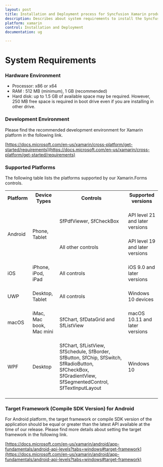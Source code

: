 ```yaml
---
layout: post
title: Installation and Deployment process for Syncfusion Xamarin products
description: Describes about system requirements to install the Syncfusion Xamarin Components and list of supported platforms. 
platform: xamarin
control: Installation and Deployment
documentation: ug

---
```


# System Requirements

### Hardware Environment

* Processor: x86 or x64
* RAM : 512 MB (minimum), 1 GB (recommended)
* Hard disk: up to 1.5 GB of available space may be required. However, 250 MB free space is required in boot drive even if you are installing in other drive.

### Development Environment
Please find the recommended development environment for Xamarin platform in the following link. 

[https://docs.microsoft.com/en-us/xamarin/cross-platform/get-started/requirements](https://docs.microsoft.com/en-us/xamarin/cross-platform/get-started/requirements)

### Supported Platforms

The following table lists the platforms supported by our Xamarin.Forms controls.

<table>
    <tr>
        <th>Platform<br/>
            <br/></th>        
        <th>
          Device Types
            <br/>
            <br/>
        </th>
          <th>
            Controls
            <br/>
            <br/>
        </th>
        <th>
            Supported versions
            <br/>
            <br/>
        </th>
    </tr>
    <tr>
        <td rowspan="2">
            Android
            <br/>
            <br/>
        </td>
        <td rowspan="2">
        Phone, Tablet
        <br/>
        <br/>
        </td>
        <td>
            SfPdfViewer, SfCheckBox
            <br/>
            <br/>
        </td>
         <td>
            API level 21 and later versions
            <br/>
            <br/>
        </td>
    </tr>
     <tr>
        <td>
            All other controls 
            <br/>
            <br/>
        </td>
         <td>
            API level 19 and later versions
            <br/>
            <br/>
        </td>
    </tr>
    <tr>
        <td>
            iOS
            <br/>
            <br/>
        </td>
        <td>
            iPhone, iPod, iPad
            <br/>
            <br/>
        </td>
          <td>
            All controls 
            <br/>
            <br/>
        </td>
        <td>
            iOS 9.0 and later versions
            <br/>
            <br/>
        </td>
    </tr>
    <tr>
        <td>
            UWP
            <br/>
            <br/>
        </td>
        <td>
           Desktop, Tablet
            <br/>
            <br/>
        </td>
          <td>
            All controls
            <br/>
            <br/>
        </td>
        <td>
            Windows 10 devices
            <br/>
            <br/>
        </td>
    </tr>
<td>
            macOS
            <br/>
            <br/>
        </td>
        <td>
            iMac, Mac book, Mac mini
             <br/>
             <br/>
        </td>
        <td>
            SfChart, SfDataGrid and SfListView
            <br/>
            <br/>
        </td>
         <td>
            macOS 10.11 and later versions
            <br/>
            <br/>
        </td>
    <tr>
        <td>
            WPF
            <br/>
            <br/>
        </td>
        <td>
           Desktop
            <br/>
            <br/>
        </td>
          <td>
            SfChart, SfListView, SfSchedule, SfBorder, SfButton, SfChip, SfSwitch, SfRadioButton, SfCheckBox, SfGradientView, SfSegmentedControl, SfTextInputLayout
            <br/>
            <br/>
        </td>
        <td>
            Windows 10
            <br/>
            <br/>
        </td>
    </tr>
    
</table>

### Target Framework (Compile SDK Version) for Android

For Android platform, the target framework or compile SDK version of the application should be equal or greater than the latest API available at the time of our release. Please find more details about setting the target framework in the following link.

 [https://docs.microsoft.com/en-us/xamarin/android/app-fundamentals/android-api-levels?tabs=windows#target-framework](https://docs.microsoft.com/en-us/xamarin/android/app-fundamentals/android-api-levels?tabs=windows#target-framework)